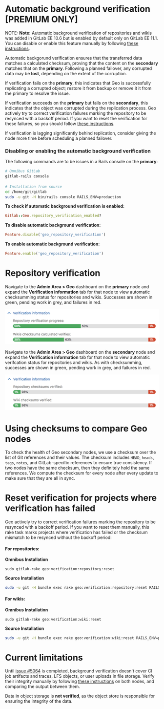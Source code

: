 # Automatic background verification **[PREMIUM ONLY]**

NOTE: **Note:**
Automatic background verification of repositories and wikis was added in
GitLab EE 10.6 but is enabled by default only on GitLab EE 11.1. You can
disable or enable this feature manually by following
[these instructions][feature-flag].

Automatic backgorund verification ensures that the transferred data matches a
calculated checksum, proving that the content on the **secondary** matches that
on the **primary**. Following a planned failover, any corrupted data may be
**lost**, depending on the extent of the corruption.

If verification fails on the **primary**, this indicates that Geo is
successfully replicating a corrupted object; restore it from backup or remove it
it from the primary to resolve the issue.

If verification succeeds on the **primary** but fails on the **secondary**,
this indicates that the object was corrupted during the replication process.
Geo actively try to correct verification failures marking the repository to
be resynced with a backoff period. If you want to reset the verification for
these failures, so you should follow [these instructions][reset-verification].

If verification is lagging significantly behind replication, consider giving
the node more time before scheduling a planned failover.

### Disabling or enabling the automatic background verification

The following commands are to be issues in a Rails console on
the **primary**:

```sh
# Omnibus GitLab
gitlab-rails console

# Installation from source
cd /home/git/gitlab
sudo -u git -H bin/rails console RAILS_ENV=production
```

**To check if automatic background verification is enabled:**

```ruby
Gitlab::Geo.repository_verification_enabled?
```

**To disable automatic background verification:**

```ruby
Feature.disable('geo_repository_verification')
```

**To enable automatic background verification:**

```ruby
Feature.enable('geo_repository_verification')
```

# Repository verification

Navigate to the **Admin Area > Geo** dashboard on the **primary** node and expand
the **Verification information** tab for that node to view automatic checksumming
status for repositories and wikis. Successes are shown in green, pending work
in grey, and failures in red.

![Verification status](img/verification-status-primary.png)

Navigate to the **Admin Area > Geo** dashboard on the **secondary** node and expand
the **Verification information** tab for that node to view automatic verifcation
status for repositories and wikis. As with checksumming, successes are shown in
green, pending work in grey, and failures in red.

![Verification status](img/verification-status-secondary.png)

# Using checksums to compare Geo nodes

To check the health of Geo secondary nodes, we use a checksum over the list of
Git references and their values. The checksum includes `HEAD`, `heads`, `tags`,
`notes`, and GitLab-specific references to ensure true consistency. If two nodes
have the same checksum, then they definitely hold the same references. We compute
the checksum for every node after every update to make sure that they are all
in sync.

# Reset verification for projects where verification has failed

Geo actively try to correct verification failures marking the repository to
be resynced with a backoff period. If you want to reset them manually, this
rake task marks projects where verification has failed or the checksum mismatch
to be resynced without the backoff period:

#### For repositories:

**Omnibus Installation**

```
sudo gitlab-rake geo:verification:repository:reset
```

**Source Installation**

```bash
sudo -u git -H bundle exec rake geo:verification:repository:reset RAILS_ENV=production
```

#### For wikis:

**Omnibus Installation**

```
sudo gitlab-rake geo:verification:wiki:reset
```

**Source Installation**

```bash
sudo -u git -H bundle exec rake geo:verification:wiki:reset RAILS_ENV=production
```

# Current limitations

Until [issue #5064][ee-5064] is completed, background verification doesn't cover
CI job artifacts and traces, LFS objects, or user uploads in file storage.
Verify their integrity manually by following [these instructions][foreground-verification]
on both nodes, and comparing the output between them.

Data in object storage is **not verified**, as the object store is responsible
for ensuring the integrity of the data.

[disaster-recovery]: index.md
[feature-flag]: background_verification.md#enabling-or-disabling-the-automatic-background-verification
[reset-verification]: background_verification.md#reset-verification-for-projects-where-verification-has-failed
[foreground-verification]: ../../raketasks/check.md
[ee-5064]: https://gitlab.com/gitlab-org/gitlab-ee/issues/5064
[ee-5699]: https://gitlab.com/gitlab-org/gitlab-ee/issues/5699
[ee-5195]: https://gitlab.com/gitlab-org/gitlab-ee/issues/5195
[ee-5196]: https://gitlab.com/gitlab-org/gitlab-ee/issues/5196
